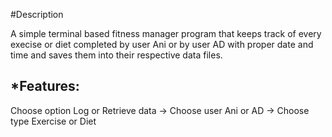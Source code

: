 #Description

A simple terminal based fitness manager program that keeps track of every execise or diet completed by user Ani or by user AD with proper date and time and saves them into their respective data files. 

*Features:
----------
Choose option Log or Retrieve data -> Choose user Ani or AD -> Choose type Exercise or Diet 
